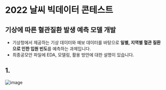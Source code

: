 # 2022 날씨 빅데이터 콘테스트 

## 기상에 따른 혈관질환 발생 예측 모델 개발
- 기상청에서 제공하는 기상 데이터와 예보 데이터를 바탕으로 **일별, 지역별 혈관 질환으로 인한 입원 빈도**를 예측하는 과제입니다. 
- 최종공모안 파일에 EDA, 모델링, 활용 방안에 대한 설명이 있습니다. 

## 1. 


![image](https://user-images.githubusercontent.com/73567364/183577166-eedef0dc-822e-4ed1-94be-5c240c958cc9.png)
